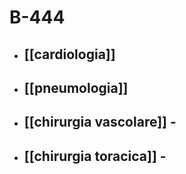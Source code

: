 # B-444
- ## [[cardiologia]]
- ## [[pneumologia]]
- ## [[chirurgia vascolare]] -
- ## [[chirurgia toracica]] -